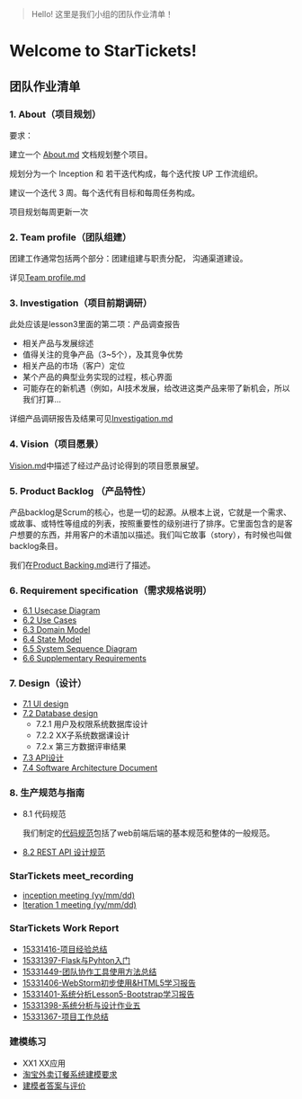 > Hello!
> 这里是我们小组的团队作业清单！

# Welcome to StarTickets!

## 团队作业清单

### 1. About（项目规划）

  要求：

  建立一个 [About.md](https://github.com/SoftwareSAD/Dashboard/blob/master/Inception/About.md) 文档规划整个项目。

  规划分为一个 Inception 和 若干迭代构成，每个迭代按 UP 工作流组织。

  建议一个迭代 3 周。每个迭代有目标和每周任务构成。

  项目规划每周更新一次

### 2. Team profile（团队组建）

  团建工作通常包括两个部分：团建组建与职责分配， 沟通渠道建设。
  
  详见[Team profile.md](https://github.com/SoftwareSAD/Dashboard/blob/master/Inception/Team%20profile.md)
  
### 3. Investigation（项目前期调研）

  此处应该是lesson3里面的第二项：产品调查报告

  - 相关产品与发展综述
  - 值得关注的竞争产品（3~5个），及其竞争优势
  - 相关产品的市场（客户）定位
  - 某个产品的典型业务实现的过程，核心界面
  - 可能存在的新机遇（例如，AI技术发展，给改进这类产品来带了新机会，所以我们打算...
  
  详细产品调研报告及结果可见[Investigation.md](https://github.com/SoftwareSAD/Dashboard/blob/master/Inception/Investigation.md)

### 4. Vision（项目愿景）

  [Vision.md](https://github.com/SoftwareSAD/Dashboard/blob/master/Inception/Vision.md)中描述了经过产品讨论得到的项目愿景展望。

### 5. Product Backlog （产品特性）

  产品backlog是Scrum的核心，也是一切的起源。从根本上说，它就是一个需求、或故事、或特性等组成的列表，按照重要性的级别进行了排序。它里面包含的是客户想要的东西，并用客户的术语加以描述。我们叫它故事（story），有时候也叫做backlog条目。 

  我们在[Product Backing.md](https://github.com/SoftwareSAD/Dashboard/blob/master/Inception/Product%20Backing.md)进行了描述。

### 6. Requirement specification（需求规格说明）

- [6.1 Usecase Diagram](https://github.com/SoftwareSAD/Dashboard/blob/master/Inception/image/UsecaseDiagram/usecase.png)
- [6.2 Use Cases](https://github.com/SoftwareSAD/Dashboard/blob/master/Inception/Use%20Case/6.2%20Use%20Cases.md)
- [6.3 Domain Model](https://github.com/SoftwareSAD/Dashboard/blob/master/Inception/6.3%20Domain%20Model.md)
- [6.4 State Model](https://github.com/SoftwareSAD/Dashboard/blob/master/Inception/6.4%20State%20Model.md)
- [6.5 System Sequence Diagram](https://github.com/SoftwareSAD/Dashboard/blob/master/Inception/6.5%20System%20Sequence%20Diagram.md)
- [6.6 Supplementary Requirements](https://github.com/SoftwareSAD/Dashboard/blob/master/Inception/6.6%20Supplementary%20Requirements.md)

### 7. Design（设计）
    
- [7.1 UI design](https://github.com/SoftwareSAD/Dashboard/blob/master/Inception/UIdesign.md)
- [7.2 Database design](https://github.com/SoftwareSAD/Dashboard/blob/master/Inception/7.2%20Database%20Design.md)
    + 7.2.1 用户及权限系统数据库设计
    + 7.2.2 XX子系统数据课设计
    + 7.2.x 第三方数据评审结果
- [7.3 API设计](https://github.com/SoftwareSAD/Dashboard/blob/master/Inception/7.3%20API%20Design.md)
- [7.4 Software Architecture Document](https://github.com/SoftwareSAD/Dashboard/blob/master/Inception/7.4%20Software%20Architecture%20Document%20.md)

### 8. 生产规范与指南

- 8.1 代码规范

    我们制定的[代码规范](https://github.com/SoftwareSAD/Dashboard/blob/master/Inception/code_style.md)包括了web前端后端的基本规范和整体的一般规范。

- [8.2 REST API 设计规范](https://github.com/SoftwareSAD/Dashboard/blob/master/Inception/8.2%20RestAPI%20设计规范.md)

### StarTickets meet_recording

- [inception meeting (yy/mm/dd)](https://github.com/SoftwareSAD/Dashboard/blob/master/Inception/StarTicket%20meet_recording.md)
- [Iteration 1 meeting (yy/mm/dd)](https://github.com/SoftwareSAD/Dashboard/blob/master/Inception/Iteration%20meet%20recording.md)

### StarTickets Work Report

- [15331416-项目经验总结](https://hanxu1997.github.io/2018/04/15/%E9%A1%B9%E7%9B%AE%E5%B7%A5%E4%BD%9C%E7%BB%8F%E9%AA%8C%E6%80%BB%E7%BB%93/)
- [15331397-Flask与Pyhton入门](https://blog.csdn.net/qq_33415086/article/details/79949506)
- [15331449-团队协作工具使用方法总结](https://blog.csdn.net/Ecleen_A/article/details/79953646)
- [15331406-WebStorm初步使用&HTML5学习报告](https://blog.csdn.net/weixin_38057349/article/details/79946404)
- [15331401-系统分析Lesson5-Bootstrap学习报告](https://blog.csdn.net/s_mars/article/details/79954216)
- [15331398-系统分析与设计作业五](https://mikqueenge.github.io/2018/04/15/系统分析与设计作业五/)
- [15331367-项目工作总结](https://shimo.im/docs/GT4H4CtpoZgKO93b)

### 建模练习

  + XX1 XX应用
  
  + [淘宝外卖订餐系统建模要求](https://github.com/SoftwareSAD/Dashboard/blob/master/Inception/model_practice/modeling_requirements.md)
  + [建模者答案与评价](https://github.com/SoftwareSAD/Dashboard/blob/master/Inception/model_practice/XX3_建模者答案与评价.md)

